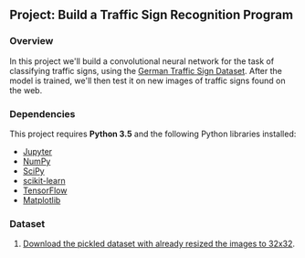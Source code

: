 ## Project: Build a Traffic Sign Recognition Program
### Overview

In this project we'll build a convolutional neural network for the task of classifying traffic signs, using the [German Traffic Sign Dataset](http://benchmark.ini.rub.de/?section=gtsrb&subsection=dataset). After the model is trained, we'll then test it on new images of traffic signs found on the web.

### Dependencies

This project requires **Python 3.5** and the following Python libraries installed:

- [Jupyter](http://jupyter.org/)
- [NumPy](http://www.numpy.org/)
- [SciPy](https://www.scipy.org/)
- [scikit-learn](http://scikit-learn.org/)
- [TensorFlow](http://tensorflow.org)
- [Matplotlib](http://matplotlib.org/)


### Dataset

1. [Download the pickled dataset with already resized the images to 32x32](https://d17h27t6h515a5.cloudfront.net/topher/2016/November/581faac4_traffic-signs-data/traffic-signs-data.zip).

